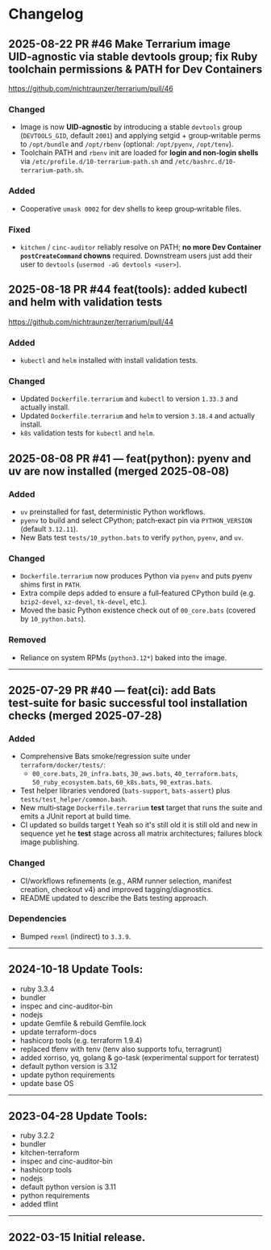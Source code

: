 # Changelog

## 2025-08-22 PR #46 Make Terrarium image UID‑agnostic via stable devtools group; fix Ruby toolchain permissions & PATH for Dev Containers

https://github.com/nichtraunzer/terrarium/pull/46

### Changed
- Image is now **UID‑agnostic** by introducing a stable `devtools` group (`DEVTOOLS_GID`, default `2001`) and applying setgid + group‑writable perms to `/opt/bundle` and `/opt/rbenv` (optional: `/opt/pyenv`, `/opt/tenv`).
- Toolchain PATH and `rbenv` init are loaded for **login and non‑login shells** via `/etc/profile.d/10-terrarium-path.sh` and `/etc/bashrc.d/10-terrarium-path.sh`.

### Added
- Cooperative `umask 0002` for dev shells to keep group‑writable files.

### Fixed
- `kitchen` / `cinc-auditor` reliably resolve on PATH; **no more Dev Container `postCreateCommand` chowns** required. Downstream users just add their user to `devtools` (`usermod -aG devtools <user>`).


## 2025-08-18 PR #44 feat(tools): added kubectl and helm with validation tests

https://github.com/nichtraunzer/terrarium/pull/44

### Added

- `kubectl` and `helm` installed with install validation tests.

### Changed

- Updated `Dockerfile.terrarium` and `kubectl` to version `1.33.3` and actually install.
- Updated `Dockerfile.terrarium` and `helm` to version `3.18.4` and actually install.
- `k8s` validation tests for `kubectl` and `helm`.

## 2025-08-08 PR #41 — feat(python): pyenv and uv are now installed (merged 2025‑08‑08)

### Added

- `uv` preinstalled for fast, deterministic Python workflows.
- `pyenv` to build and select CPython; patch‑exact pin via `PYTHON_VERSION` (default `3.12.11`).
- New Bats test `tests/10_python.bats` to verify `python`, `pyenv`, and `uv`.

### Changed

- `Dockerfile.terrarium` now produces Python via `pyenv` and puts pyenv shims first in `PATH`.
- Extra compile deps added to ensure a full‑featured CPython build (e.g. `bzip2‑devel`, `xz‑devel`, `tk‑devel`, etc.).
- Moved the basic Python existence check out of `00_core.bats` (covered by `10_python.bats`).

### Removed

- Reliance on system RPMs (`python3.12*`) baked into the image.

---

## 2025-07-29 PR #40 — feat(ci): add Bats test‑suite for basic successful tool installation checks (merged 2025‑07‑28)

### Added

- Comprehensive Bats smoke/regression suite under `terraform/docker/tests/`:
  - `00_core.bats`, `20_infra.bats`, `30_aws.bats`, `40_terraform.bats`, `50_ruby_ecosystem.bats`, `60_k8s.bats`, `90_extras.bats`.
- Test helper libraries vendored (`bats-support`, `bats-assert`) plus `tests/test_helper/common.bash`.
- New multi‑stage `Dockerfile.terrarium` **test** target that runs the suite and emits a JUnit report at build time.
- CI updated so builds target t Yeah so it's still old it is still old and new in sequence yet he **test** stage across all matrix architectures; failures block image publishing.

### Changed

- CI/workflows refinements (e.g., ARM runner selection, manifest creation, checkout v4) and improved tagging/diagnostics.
- README updated to describe the Bats testing approach.

### Dependencies

- Bumped `rexml` (indirect) to `3.3.9`.

---

## 2024-10-18 Update Tools:

- ruby 3.3.4
- bundler
- inspec and cinc-auditor-bin
- nodejs
- update Gemfile & rebuild Gemfile.lock
- update terraform-docs
- hashicorp tools (e.g. terraform 1.9.4)
- replaced tfenv with tenv (tenv also supports tofu, terragrunt)
- added xorriso, yq, golang & go-task (experimental support for terratest)
- default python version is 3.12
- update python requirements
- update base OS

---

## 2023-04-28 Update Tools:

- ruby 3.2.2
- bundler
- kitchen-terraform
- inspec and cinc-auditor-bin
- hashicorp tools
- nodejs
- default python version is 3.11
- python requirements
- added tflint

---

## 2022-03-15 Initial release.
